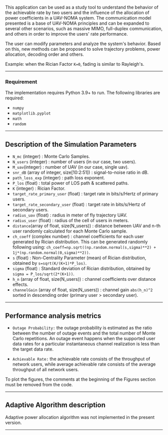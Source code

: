 
This application can be used as a study tool to understand the 
behavior of the achievable rate by two users and the influence
of the allocation of power coefficients in a UAV-NOMA system. 
The communication model presented is a base of UAV-NOMA principles and 
can be expanded to several other scenarios, such as massive MIMO, 
full-duplex communication, and others in order to 
improve the users' rate performance.
	
The user can modify parameters and analyze the system's behavior. 
Based on this, new methods can be proposed to solve trajectory problems, 
power allocation, decoding order and others.

Example: when the Rician Factor `K=0`, fading is similar to Rayleigh's.


----------------
### Requirement


The implementation requires Python 3.9+ to run.
The following libraries are required:

 - `numpy` 
 - `matplotlib.pyplot`
 - `math`
 - `random`

---------------------------------------------
## Description of the Simulation Parameters 


 - `N_mc` (integer) : Monte Carlo Samples.
 - `N_users` (integer) : number of users (in our case, two users).
 - `M_uav`(integer) : number of UAV  (in our case, single uav).
 - `snr_dB` (array of integer, size[10:2:51]) : signal-to-noise ratio in dB.
 - `path_loss_exp` (integer) : path loss exponent.
 - `P_los` (float) : total power of LOS path & scattered paths.
 - `K` (integer) : Rician Factor.
 - `target_rate_primary_user` (float) : target rate in bits/s/Hertz of primary users. 
 - `target_rate_secondary_user` (float) : target rate in bits/s/Hertz of secondary users. 
 - `radius_uav` (float) : radius in meter of fly trajectory UAV.
 - `radius_user` (float) : radius of the cell of users in meters.
 - `distance`(array of float, size(N_users)) : distance between UAV and n-th user randomly calculated for each Monte Carlo sample. 
 - `ch_coeff` (complex number) : channel coefficients for each user generated by Rician distribution. This can be generated randomly following 
    using: `ch_coeff=np.sqrt((np.random.normal(s,sigma)**2) + 1j*(np.random.normal(0,sigma)**2))`.
 - `s` (float) : Non-Centrality Parameter (mean) of Rician distribution, obtained by `s=sqrt(K/(K+1)*P_los)`.
 - `sigma` (float) : Standard deviation of Rician distribution, obtained by `sigma = P_los/sqrt(2*(K+1))`.
 - `h_n` (array of float, size(N_users)) : channel coefficients over distance effects.
 - `channelGain` (array of float, size(N_users)) : channel gain `abs(h_n)^2` sorted in descending order (primary user > secondary user).

-------------------------------
## Performance analysis metrics

- `Outage Probability:` the outage probability is estimated as the ratio between the number of outage events and 
   the total number of Monte Carlo repetitions. An outage event happens when the supported user data rates for a particular 
   instantaneous channel realization is less than the target data rate. 
   
- `Achievable Rate:` the achievable rate consists of the throughput of network users, while average achievable rate 
   consists of the average throughput of all network users.
   
To plot the figures, the comments at the beginning of the Figures section must be removed from the code.   

--------------------------------
## Adaptive Algorithm description


Adaptive power allocation algorithm was not implemented in the present version.


--------------------------------